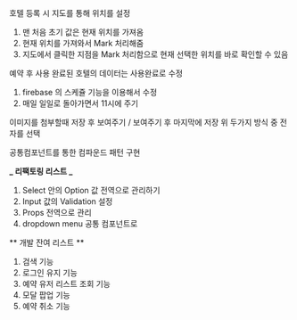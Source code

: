 호텔 등록 시 지도를 통해 위치를 설정

1. 맨 처음 초기 값은 현재 위치를 가져옴
2. 현재 위치를 가져와서 Mark 처리해줌
3. 지도에서 클릭한 지점을 Mark 처리함으로 현재 선택한 위치를 바로 확인할 수 있음

예약 후 사용 완료된 호텔의 데이터는 사용완료로 수정

1. firebase 의 스케쥴 기능을 이용해서 수정
2. 매일 일일로 돌아가면서 11시에 주기

이미지를 첨부할때 저장 후 보여주기 / 보여주기 후 마지막에 저장
위 두가지 방식 중 전자를 선택

공통컴포넌트를 통한 컴파운드 패턴 구현

**_ 리팩토링 리스트 _**

1. Select 안의 Option 값 전역으로 관리하기
2. Input 값의 Validation 설정
3. Props 전역으로 관리
4. dropdown menu 공통 컴포넌트로

** 개발 잔여 리스트 **

1. 검색 기능
2. 로그인 유지 기능
3. 예약 유저 리스트 조회 기능
4. 모달 팝업 기능
5. 예약 취소 기능
